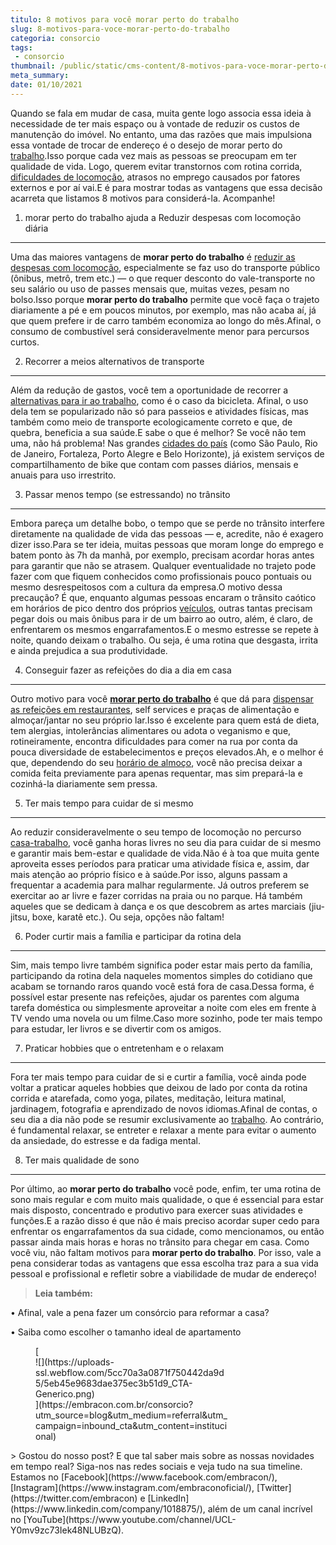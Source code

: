 ```yaml
---
titulo: 8 motivos para você morar perto do trabalho
slug: 8-motivos-para-voce-morar-perto-do-trabalho
categoria: consorcio
tags:
 - consorcio
thumbnail: /public/static/cms-content/8-motivos-para-voce-morar-perto-do-trabalho.jpg
meta_summary: 
date: 01/10/2021
---
```

Quando se fala em mudar de casa, muita gente logo associa essa ideia à necessidade de ter mais espaço ou à vontade de reduzir os custos de manutenção do imóvel. No entanto, uma das razões que mais impulsiona essa vontade de trocar de endereço é o desejo de morar perto do [trabalho](https://www.embracon.com.br/blog/home-office-5-dicas-para-manter-o-cantinho-de-trabalho-organizado).Isso porque cada vez mais as pessoas se preocupam em ter qualidade de vida. Logo, querem evitar transtornos com rotina corrida, [dificuldades de locomoção](https://www.embracon.com.br/blog/confira-5-vantagens-de-ter-uma-moto), atrasos no emprego causados por fatores externos e por aí vai.E é para mostrar todas as vantagens que essa decisão acarreta que listamos 8 motivos para considerá-la. Acompanhe!

1. morar perto do trabalho ajuda a Reduzir despesas com locomoção diária
------------------------------------------------------------------------

Uma das maiores vantagens de **morar perto do trabalho** é [reduzir as despesas com locomoção](https://www.embracon.com.br/blog/confira-5-vantagens-de-ter-uma-moto), especialmente se faz uso do transporte público (ônibus, metrô, trem etc.) — o que requer desconto do vale-transporte no seu salário ou uso de passes mensais que, muitas vezes, pesam no bolso.Isso porque **morar perto do trabalho** permite que você faça o trajeto diariamente a pé e em poucos minutos, por exemplo, mas não acaba aí, já que quem prefere ir de carro também economiza ao longo do mês.Afinal, o consumo de combustível será consideravelmente menor para percursos curtos.

2. Recorrer a meios alternativos de transporte
----------------------------------------------

Além da redução de gastos, você tem a oportunidade de recorrer a[ alternativas para ir ao trabalho](https://www.embracon.com.br/blog/home-office-5-dicas-para-manter-o-cantinho-de-trabalho-organizado), como é o caso da bicicleta. Afinal, o uso dela tem se popularizado não só para passeios e atividades físicas, mas também como meio de transporte ecologicamente correto e que, de quebra, beneficia a sua saúde.E sabe o que é melhor? Se você não tem uma, não há problema! Nas grandes [cidades do país](https://www.embracon.com.br/blog/conheca-as-melhores-cidades-para-se-viver-no-brasil) (como São Paulo, Rio de Janeiro, Fortaleza, Porto Alegre e Belo Horizonte), já existem serviços de compartilhamento de bike que contam com passes diários, mensais e anuais para uso irrestrito.

3. Passar menos tempo (se estressando) no trânsito
--------------------------------------------------

Embora pareça um detalhe bobo, o tempo que se perde no trânsito interfere diretamente na qualidade de vida das pessoas — e, acredite, não é exagero dizer isso.Para se ter ideia, muitas pessoas que moram longe do emprego e batem ponto às 7h da manhã, por exemplo, precisam acordar horas antes para garantir que não se atrasem. Qualquer eventualidade no trajeto pode fazer com que fiquem conhecidos como profissionais pouco pontuais ou mesmo desrespeitosos com a cultura da empresa.O motivo dessa precaução? É que, enquanto algumas pessoas encaram o trânsito caótico em horários de pico dentro dos próprios [veículos](https://www.embracon.com.br/blog/saiba-o-que-considerar-para-escolher-o-carro-ideal), outras tantas precisam pegar dois ou mais ônibus para ir de um bairro ao outro, além, é claro, de enfrentarem os mesmos engarrafamentos.E o mesmo estresse se repete à noite, quando deixam o trabalho. Ou seja, é uma rotina que desgasta, irrita e ainda prejudica a sua produtividade.

4. Conseguir fazer as refeições do dia a dia em casa
----------------------------------------------------

Outro motivo para você [**morar perto do trabalho**](https://www.embracon.com.br/blog/melhores-cidades-para-viver-com-valores-de-metro-quadrado) é que dá para [dispensar as refeições em restaurantes](https://www.embracon.com.br/blog/3-vantagens-de-ter-uma-casa-com-espaco-gourmet), self services e praças de alimentação e almoçar/jantar no seu próprio lar.Isso é excelente para quem está de dieta, tem alergias, intolerâncias alimentares ou adota o veganismo e que, rotineiramente, encontra dificuldades para comer na rua por conta da pouca diversidade de estabelecimentos e preços elevados.Ah, e o melhor é que, dependendo do seu [horário de almoço](https://www.embracon.com.br/blog/3-vantagens-de-ter-uma-casa-com-espaco-gourmet), você não precisa deixar a comida feita previamente para apenas requentar, mas sim prepará-la e cozinhá-la diariamente sem pressa.

5. Ter mais tempo para cuidar de si mesmo
-----------------------------------------

Ao reduzir consideravelmente o seu tempo de locomoção no percurso [casa-trabalho](https://www.embracon.com.br/blog/home-office-5-dicas-para-manter-o-cantinho-de-trabalho-organizado), você ganha horas livres no seu dia para cuidar de si mesmo e garantir mais bem-estar e qualidade de vida.Não é à toa que muita gente aproveita esses períodos para praticar uma atividade física e, assim, dar mais atenção ao próprio físico e à saúde.Por isso, alguns passam a frequentar a academia para malhar regularmente. Já outros preferem se exercitar ao ar livre e fazer corridas na praia ou no parque. Há também aqueles que se dedicam à dança e os que descobrem as artes marciais (jiu-jitsu, boxe, karatê etc.). Ou seja, opções não faltam!

6. Poder curtir mais a família e participar da rotina dela
----------------------------------------------------------

Sim, mais tempo livre também significa poder estar mais perto da família, participando da rotina dela naqueles momentos simples do cotidiano que acabam se tornando raros quando você está fora de casa.Dessa forma, é possível estar presente nas refeições, ajudar os parentes com alguma tarefa doméstica ou simplesmente aproveitar a noite com eles em frente à TV vendo uma novela ou um filme.Caso more sozinho, pode ter mais tempo para estudar, ler livros e se divertir com os amigos.

7. Praticar hobbies que o entretenham e o relaxam
-------------------------------------------------

Fora ter mais tempo para cuidar de si e curtir a família, você ainda pode voltar a praticar aqueles hobbies que deixou de lado por conta da rotina corrida e atarefada, como yoga, pilates, meditação, leitura matinal, jardinagem, fotografia e aprendizado de novos idiomas.Afinal de contas, o seu dia a dia não pode se resumir exclusivamente ao [trabalho](https://www.embracon.com.br/blog/home-office-5-dicas-para-manter-o-cantinho-de-trabalho-organizado). Ao contrário, é fundamental relaxar, se entreter e relaxar a mente para evitar o aumento da ansiedade, do estresse e da fadiga mental.

8. Ter mais qualidade de sono
-----------------------------

Por último, ao **morar perto do trabalho** você pode, enfim, ter uma rotina de sono mais regular e com muito mais qualidade, o que é essencial para estar mais disposto, concentrado e produtivo para exercer suas atividades e funções.E a razão disso é que não é mais preciso acordar super cedo para enfrentar os engarrafamentos da sua cidade, como mencionamos, ou então passar ainda mais horas e horas no trânsito para chegar em casa. Como você viu, não faltam motivos para **morar perto do trabalho**. Por isso, vale a pena considerar todas as vantagens que essa escolha traz para a sua vida pessoal e profissional e refletir sobre a viabilidade de mudar de endereço!

> ‍**Leia também:**

**‍**• Afinal, vale a pena fazer um consórcio para reformar a casa?

• Saiba como escolher o tamanho ideal de apartamento

<figure class="w-richtext-figure-type-image w-richtext-align-center" style="max-width:310px">[<div>![](https://uploads-ssl.webflow.com/5cc70a3a0871f750442da9d5/5eb45e9683dae375ec3b51d9_CTA-Generico.png)</div>](https://embracon.com.br/consorcio?utm_source=blog&utm_medium=referral&utm_campaign=inbound_cta&utm_content=institucional)</figure>> Gostou do nosso post? E que tal saber mais sobre as nossas novidades em tempo real? Siga-nos nas redes sociais e veja tudo na sua timeline. Estamos no [Facebook](https://www.facebook.com/embracon/), [Instagram](https://www.instagram.com/embraconoficial/), [Twitter](https://twitter.com/embracon) e [LinkedIn](https://www.linkedin.com/company/1018875/), além de um canal incrível no [YouTube](https://www.youtube.com/channel/UCL-Y0mv9zc73Iek48NLUBzQ).

‍
